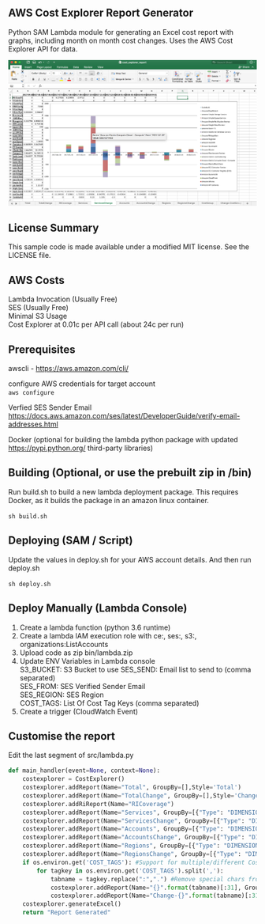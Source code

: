 ## AWS Cost Explorer Report Generator

Python SAM Lambda module for generating an Excel cost report with graphs, including month on month cost changes. Uses the AWS Cost Explorer API for data.

![screenshot](https://github.com/aws-samples/aws-cost-explorer-report/blob/master/screenshot.png)

## License Summary

This sample code is made available under a modified MIT license. See the LICENSE file.

## AWS Costs
Lambda Invocation (Usually Free)  
SES (Usually Free)  
Minimal S3 Usage  
Cost Explorer at 0.01c per API call (about 24c per run)

## Prerequisites
awscli - https://aws.amazon.com/cli/  

configure AWS credentials for target account  
`aws configure` 

Verfied SES Sender Email
https://docs.aws.amazon.com/ses/latest/DeveloperGuide/verify-email-addresses.html
 
Docker (optional for building the lambda python package with updated https://pypi.python.org/ third-party libraries)

## Building (Optional, or use the prebuilt zip in /bin)
Run build.sh to build a new lambda deployment package.
This requires Docker, as it builds the package in an amazon linux container.

`sh build.sh`

## Deploying (SAM / Script)
Update the values in deploy.sh for your AWS account details.
And then run deploy.sh

`sh deploy.sh`

## Deploy Manually (Lambda Console)
1. Create a lambda function (python 3.6 runtime)
2. Create a lambda IAM execution role with ce:, ses:, s3:, organizations:ListAccounts
3. Upload code as zip bin/lambda.zip
4. Update ENV Variables in Lambda console  
  S3_BUCKET: S3 Bucket to use
  SES_SEND: Email list to send to (comma separated)  
  SES_FROM: SES Verified Sender Email  
  SES_REGION: SES Region  
  COST_TAGS: List Of Cost Tag Keys (comma separated)  
5. Create a trigger (CloudWatch Event)

## Customise the report
Edit the last segment of src/lambda.py

```python
def main_handler(event=None, context=None): 
    costexplorer = CostExplorer()
    costexplorer.addReport(Name="Total", GroupBy=[],Style='Total')
    costexplorer.addReport(Name="TotalChange", GroupBy=[],Style='Change')
    costexplorer.addRiReport(Name="RICoverage")
    costexplorer.addReport(Name="Services", GroupBy=[{"Type": "DIMENSION","Key": "SERVICE"}],Style='Total')
    costexplorer.addReport(Name="ServicesChange", GroupBy=[{"Type": "DIMENSION","Key": "SERVICE"}],Style='Change')
    costexplorer.addReport(Name="Accounts", GroupBy=[{"Type": "DIMENSION","Key": "LINKED_ACCOUNT"}],Style='Total')
    costexplorer.addReport(Name="AccountsChange", GroupBy=[{"Type": "DIMENSION","Key": "LINKED_ACCOUNT"}],Style='Change')
    costexplorer.addReport(Name="Regions", GroupBy=[{"Type": "DIMENSION","Key": "REGION"}],Style='Total')
    costexplorer.addReport(Name="RegionsChange", GroupBy=[{"Type": "DIMENSION","Key": "REGION"}],Style='Change')
    if os.environ.get('COST_TAGS'): #Support for multiple/different Cost Allocation tags
        for tagkey in os.environ.get('COST_TAGS').split(','):
            tabname = tagkey.replace(":",".") #Remove special chars from Excel tabname
            costexplorer.addReport(Name="{}".format(tabname)[:31], GroupBy=[{"Type": "TAG","Key": tagkey}],Style='Total')
            costexplorer.addReport(Name="Change-{}".format(tabname)[:31], GroupBy=[{"Type": "TAG","Key": tagkey}],Style='Change')
    costexplorer.generateExcel()
    return "Report Generated"
```
